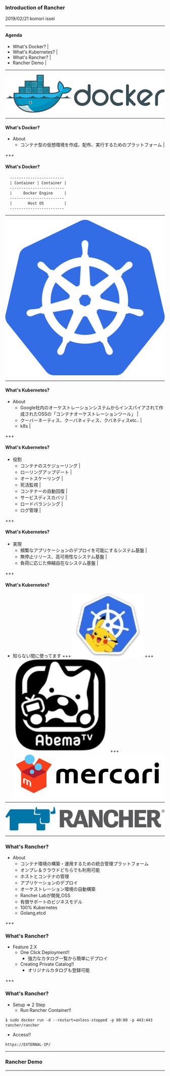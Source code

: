 ### Introduction of Rancher
2019/02/21 komori issei

---
#### Agenda

- What's Docker? |
- What's Kubernetes? |
- What's Rancher? |
- Rancher Demo |

---

![alt](assets/Docker.png)

---

#### What's Docker?
- About
  - コンテナ型の仮想環境を作成、配布、実行するためのプラットフォーム |

+++

#### What's Docker?
~~~
  ------------------------
  | Container | Container |
  ------------------------
  |     Docker Engine     |
  ------------------------
  |       Host OS         |
  ------------------------
~~~

---

![alt](assets/k8s.png)

---

#### What's Kubernetes?
- About
  - Google社内のオーケストレーションシステムからインスパイアされて作成されたOSSの「コンテナオーケストレーションツール」 |
  - クーバーネーティス、クーバネィティス、クバネティスetc.. |
  - k8s |

+++

#### What's Kubernetes?
- 役割
  - コンテナのスケジューリング |
  - ローリングアップデート |
  - オートスケーリング |
  - 死活監視 |
  - コンテナーの自動回復 |
  - サービスディスカバリ |
  - ロードバランシング |
  - ログ管理 |

+++

#### What's Kubernetes?
- 実現
  - 頻繁なアプリケーションのデプロイを可能にするシステム基盤 |
  - 無停止リリース、高可用性なシステム基盤 |
  - 負荷に応じた伸縮自在なシステム基盤 |

+++

#### What's Kubernetes?
 - 知らない間に使ってます
+++
![alt](assets/pokemongo.png)
+++
![alt](assets/abematv.png)
+++
![alt](assets/merukari.png)


---

![alt](assets/rancher-logo-horiz-color.png)

---

### What's Rancher?
- About
  - コンテナ環境の構築・運用するための統合管理プラットフォーム
  - オンプレ＆クラウドどちらでも利用可能
  - ホストとコンテナの管理
  - アプリケーションのデプロイ
  - オーケストレーション環境の自動構築
  - Rancher Labが開発,OSS
  - 有償サポートのビジネスモデル
  - 100% Kubernetes
  - Golang,etcd

+++

### What's Rancher?
- Feature 2.X
  - One Click Deployment!!
    - 強力なカタログ一覧から簡単にデプロイ
  - Creating Private Catalog!!
    - オリジナルカタログも登録可能

+++
### What's Rancher?
- Setup => 2 Step
  - Run Rancher Container!!

~~~
$ sudo docker run -d --restart=unless-stopped -p 80:80 -p 443:443 rancher/rancher
~~~

  - Access!!

~~~
https://EXTERNAL-IP/
~~~



---

### Rancher Demo

---

